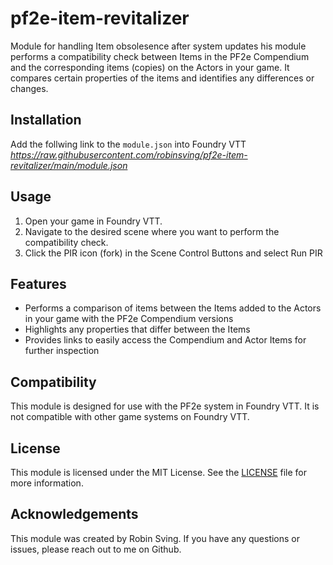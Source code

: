 # pf2e-item-revitalizer
Module for handling Item obsolesence after system updates
his module performs a compatibility check between Items in the PF2e Compendium and the corresponding items (copies) on the Actors in your game.
It compares certain properties of the items and identifies any differences or changes.

## Installation

Add the follwing link to the `module.json` into Foundry VTT
*https://raw.githubusercontent.com/robinsving/pf2e-item-revitalizer/main/module.json*

## Usage

1. Open your game in Foundry VTT.
2. Navigate to the desired scene where you want to perform the compatibility check.
3. Click the PIR icon (fork) in the Scene Control Buttons and select Run PIR

## Features

- Performs a comparison of items between the Items added to the Actors in your game with the PF2e Compendium versions
- Highlights any properties that differ between the Items
- Provides links to easily access the Compendium and Actor Items for further inspection

## Compatibility

This module is designed for use with the PF2e system in Foundry VTT. It is not compatible with other game systems on Foundry VTT.

## License

This module is licensed under the MIT License. See the [LICENSE](LICENSE) file for more information.

## Acknowledgements

This module was created by Robin Sving. If you have any questions or issues, please reach out to me on Github.
